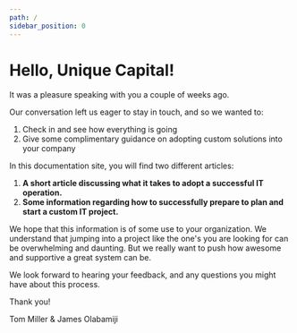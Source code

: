 ```yaml
---
path: /
sidebar_position: 0
---
```


# Hello, Unique Capital!

It was a pleasure speaking with you a couple of weeks ago.

Our conversation left us eager to stay in touch, and so we wanted to:

1. Check in and see how everything is going
2. Give some complimentary guidance on adopting custom solutions into your company

In this documentation site, you will find two different articles:

1. **A short article discussing what it takes to adopt a successful IT operation.**
2. **Some information regarding how to successfully prepare to plan and start a custom IT project.**

We hope that this information is of some use to your organization. We understand that jumping into a project like the one's you are looking for can be overwhelming and daunting. But we really want to push how awesome and supportive a great system can be.

We look forward to hearing your feedback, and any questions you might have about this process.

Thank you!

Tom Miller & James Olabamiji
